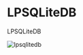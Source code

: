 # LPSQLiteDB
LPSQLiteDB


![lpsqlitedb](https://cloud.githubusercontent.com/assets/27200884/25305469/457e1802-2799-11e7-8af0-aaed8b45101f.gif)
